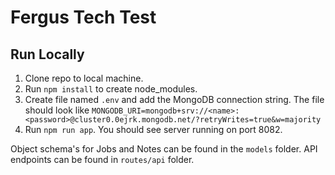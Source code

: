 # Fergus Tech Test

## Run Locally

1. Clone repo to local machine.
2. Run `npm install` to create node_modules.
3. Create file named `.env` and add the MongoDB connection string.
The file should look like `MONGODB_URI=mongodb+srv://<name>:<password>@cluster0.0ejrk.mongodb.net/?retryWrites=true&w=majority`
4. Run `npm run app`. You should see server running on port 8082.

Object schema's for Jobs and Notes can be found in the `models` folder.
API endpoints can be found in `routes/api` folder.
